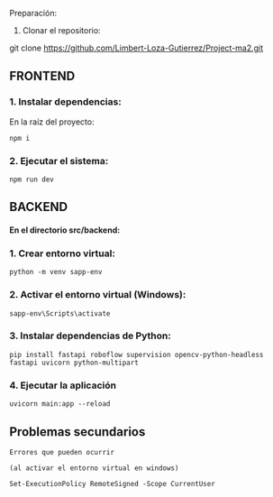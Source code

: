 Preparación:

1. Clonar el repositorio:

git clone https://github.com/Limbert-Loza-Gutierrez/Project-ma2.git

## FRONTEND

### 1. Instalar dependencias:

En la raíz del proyecto:

```
npm i
```
### 2. Ejecutar el sistema:
```
npm run dev
```
## BACKEND
#### En el directorio src/backend:
### 1. Crear entorno virtual:
```
python -m venv sapp-env
```

### 2. Activar el entorno virtual (Windows):

```
sapp-env\Scripts\activate
```
### 3. Instalar dependencias de Python:
```
pip install fastapi roboflow supervision opencv-python-headless fastapi uvicorn python-multipart
```
### 4. Ejecutar la aplicación 
```
uvicorn main:app --reload
```
## Problemas secundarios
```
Errores que pueden ocurrir

(al activar el entorno virtual en windows)

Set-ExecutionPolicy RemoteSigned -Scope CurrentUser
```
